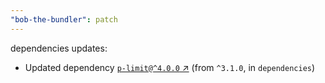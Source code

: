 ```yaml
---
"bob-the-bundler": patch
---
```

dependencies updates:
  - Updated dependency [`p-limit@^4.0.0` ↗︎](https://www.npmjs.com/package/p-limit/v/4.0.0) (from `^3.1.0`, in `dependencies`)

